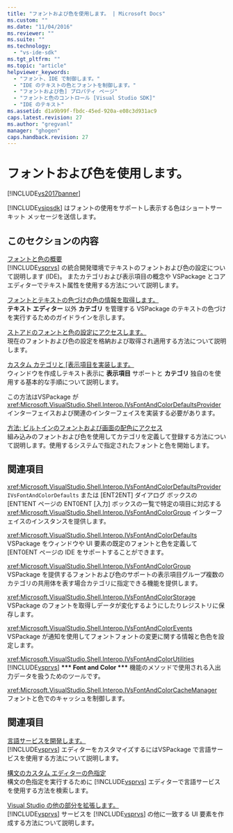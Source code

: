 ```yaml
---
title: "フォントおよび色を使用します。 | Microsoft Docs"
ms.custom: ""
ms.date: "11/04/2016"
ms.reviewer: ""
ms.suite: ""
ms.technology: 
  - "vs-ide-sdk"
ms.tgt_pltfrm: ""
ms.topic: "article"
helpviewer_keywords: 
  - "フォント、IDE で制御します。"
  - "IDE のテキストの色とフォントを制御します。"
  - "フォントおよび色] プロパティ ページ"
  - "フォントと色のコントロール [Visual Studio SDK]"
  - "IDE のテキスト"
ms.assetid: d1a9b99f-fbdc-45ed-920a-e08c3d931ac9
caps.latest.revision: 27
ms.author: "gregvanl"
manager: "ghogen"
caps.handback.revision: 27
---
```

# フォントおよび色を使用します。
[!INCLUDE[vs2017banner](../code-quality/includes/vs2017banner.md)]

[!INCLUDE[vsipsdk](../extensibility/includes/vsipsdk_md.md)] はフォントの使用をサポートし表示する色はショートサーキット メッセージを送信します。  
  
## このセクションの内容  
 [フォントと色の概要](../extensibility/font-and-color-overview.md)  
 [!INCLUDE[vsprvs](../code-quality/includes/vsprvs_md.md)] の統合開発環境でテキストのフォントおよび色の設定について説明します \(IDE\)。  またカテゴリおよび表示項目の概念や VSPackage とコア エディターでテキスト属性を使用する方法について説明します。  
  
 [フォントとテキストの色づけの色の情報を取得します。](../extensibility/getting-font-and-color-information-for-text-colorization.md)  
 **テキスト エディター**  以外  **カテゴリ**  を管理する VSPackage のテキストの色づけを実行するためのガイドラインを示します。  
  
 [ストアドのフォントと色の設定にアクセスします。](../extensibility/accessing-stored-font-and-color-settings.md)  
 現在のフォントおよび色の設定を格納および取得され適用する方法について説明します。  
  
 [カスタム カテゴリと \[表示項目を実装します。](../extensibility/implementing-custom-categories-and-display-items.md)  
 ウィンドウを作成しテキスト表示に  **表示項目**  サポートと  **カテゴリ**  独自のを使用する基本的な手順について説明します。  
  
 この方法はVSPackage が <xref:Microsoft.VisualStudio.Shell.Interop.IVsFontAndColorDefaultsProvider>インターフェイスおよび関連のインターフェイスを実装する必要があります。  
  
 [方法: ビルトインのフォントおよび画面の配色にアクセス](../extensibility/how-to-access-the-built-in-fonts-and-color-scheme.md)  
 組み込みのフォントおよび色を使用してカテゴリを定義して登録する方法について説明します。使用するシステムで指定されたフォントと色を開始します。  
  
## 関連項目  
 <xref:Microsoft.VisualStudio.Shell.Interop.IVsFontAndColorDefaultsProvider>  
 `IVsFontAndColorDefaults` または \[ENT2ENT\] ダイアログ ボックスの \[ENT1ENT ページの ENT0ENT \[入力\] ボックスの一覧で特定の項目に対応する <xref:Microsoft.VisualStudio.Shell.Interop.IVsFontAndColorGroup> インターフェイスのインスタンスを提供します。  
  
 <xref:Microsoft.VisualStudio.Shell.Interop.IVsFontAndColorDefaults>  
 VSPackage をウィンドウや UI 要素の既定のフォントと色を定義して\[ENT0ENT ページの IDE をサポートすることができます。  
  
 <xref:Microsoft.VisualStudio.Shell.Interop.IVsFontAndColorGroup>  
 VSPackage を提供するフォントおよび色のサポートの表示項目グループ複数のカテゴリの共用体を表す場合カテゴリに指定できる機能を提供します。  
  
 <xref:Microsoft.VisualStudio.Shell.Interop.IVsFontAndColorStorage>  
 VSPackage のフォントを取得しデータが変化するようにしたりレジストリに保存します。  
  
 <xref:Microsoft.VisualStudio.Shell.Interop.IVsFontAndColorEvents>  
 VSPackage が通知を使用してフォントフォントの変更に関する情報と色色を設定します。  
  
 <xref:Microsoft.VisualStudio.Shell.Interop.IVsFontAndColorUtilities>  
 [!INCLUDE[vsprvs](../code-quality/includes/vsprvs_md.md)] **\*\*\* Font and Color \*\*\*** 機能のメソッドで使用される入出力データを扱うためのツールです。  
  
 <xref:Microsoft.VisualStudio.Shell.Interop.IVsFontAndColorCacheManager>  
 フォントと色でのキャッシュを制御します。  
  
## 関連項目  
 [言語サービスを開発します。](../extensibility/internals/developing-a-legacy-language-service.md)  
 [!INCLUDE[vsprvs](../code-quality/includes/vsprvs_md.md)] エディターをカスタマイズするにはVSPackage で言語サービスを使用する方法について説明します。  
  
 [構文のカスタム エディターの色指定](../extensibility/syntax-coloring-in-custom-editors.md)  
 構文の色指定を実行するために [!INCLUDE[vsprvs](../code-quality/includes/vsprvs_md.md)] エディターで言語サービスを使用する方法を検索します。  
  
 [Visual Studio の他の部分を拡張します。](../extensibility/extending-other-parts-of-visual-studio.md)  
 [!INCLUDE[vsprvs](../code-quality/includes/vsprvs_md.md)] サービスを [!INCLUDE[vsprvs](../code-quality/includes/vsprvs_md.md)] の他に一致する UI 要素を作成する方法について説明します。